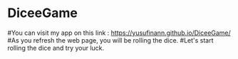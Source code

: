 # DiceeGame
#You can visit my app on this link : https://yusufinann.github.io/DiceeGame/
#As you refresh the web page, you will be rolling the dice.
#Let's start rolling the dice and try your luck.

